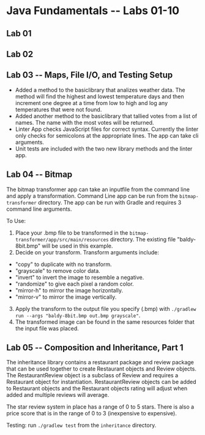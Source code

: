 # Java Fundamentals -- Labs 01-10

## Lab 01

## Lab 02

## Lab 03 -- Maps, File I/O, and Testing Setup

- Added a method to the basiclibrary that analizes weather data. The method will find the highest and lowest temperature days and then increment one degree at a time from low to high and log any temperatures that were not found.
- Added another method to the basiclibrary that tallied votes from a list of names. The name with the most votes will be returned.
- Linter App checks JavaScript files for correct syntax. Currently the linter only checks for semicolons at the appropriate lines. The app can take cli arguments.
- Unit tests are included with the two new library methods and the linter app.

## Lab 04 -- Bitmap

The bitmap transformer app can take an inputfile from the command line and apply a transformation. Command Line app can be run from the `bitmap-transformer` directory. The app can be run with Gradle and requires 3 command line arguments.

To Use:
1. Place your .bmp file to be transformed in the `bitmap-transformer/app/src/main/resources` directory. The existing file "baldy-8bit.bmp" will be used in this example.
2. Decide on your transform. Transform arguments include:
  - "copy" to duplicate with no transform.
  - "grayscale" to remove color data.
  - "invert" to invert the image to resemble a negative.
  - "randomize" to give each pixel a random color.
  - "mirror-h" to mirror the image horizontally.
  - "mirror-v" to mirror the image vertically.
3. Apply the transform to the output file you specify (.bmp) with `./gradlew run --args "baldy-8bit.bmp out.bmp grayscale"`.
4. The transformed image can be found in the same resources folder that the input file was placed.

## Lab 05 -- Composition and Inheritance, Part 1

The inheritance library contains a restaurant package and review package that can be used together to create Restaurant objects and Review objects. The RestaurantReview object is a subclass of Review and requires a Restaurant object for instantiation. RestaurantReview objects can be added to Restaurant objects and the Restaurant objects rating will adjust when added and multiple reviews will average.

The star review system in place has a range of 0 to 5 stars. There is also a price score that is in the range of 0 to 3 (inexpensive to expensive).

Testing: run `./gradlew test` from the `inheritance` directory.
